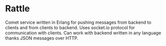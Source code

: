 Rattle
======

Comet service written in Erlang for pushing messages from backend to clients and from clients to backend. 
Uses socket.io protocol for communication with clients. Can work with backend written in any language thanks JSON messages over HTTP.
